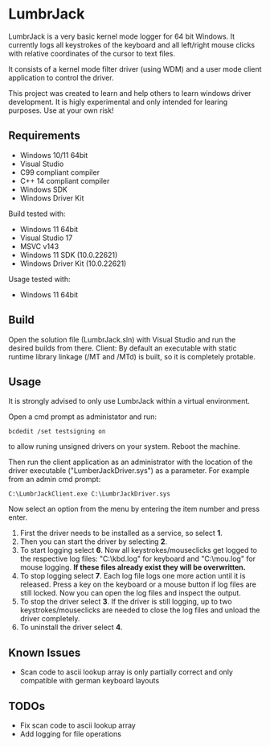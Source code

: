 # LumbrJack
LumbrJack is a very basic kernel mode logger for 64 bit Windows.
It currently logs all keystrokes of the keyboard and all left/right mouse clicks with relative coordinates of the cursor to text files.

It consists of a kernel mode filter driver (using WDM) and a user mode client application to control the driver.

This project was created to learn and help others to learn windows driver development.
It is higly experimental and only intended for learing purposes. Use at your own risk!

## Requirements
- Windows 10/11 64bit
- Visual Studio
- C99 compliant compiler
- C++ 14 compliant compiler
- Windows SDK
- Windows Driver Kit

Build tested with:
- Windows 11 64bit
- Visual Studio 17
- MSVC v143
- Windows 11 SDK (10.0.22621)
- Windows Driver Kit (10.0.22621)

Usage tested with:
- Windows 11 64bit

## Build
Open the solution file (LumbrJack.sln) with Visual Studio and run the desired builds from there.
Client: By default an executable with static runtime library linkage (/MT and /MTd) is built, so it is completely protable.

## Usage
It is strongly advised to only use LumbrJack within a virtual environment.

Open a cmd prompt as administator and run:
```
bcdedit /set testsigning on
```
to allow runing unsigned drivers on your system. Reboot the machine.

Then run the client application as an administrator with the location of the driver executable ("LumberJackDriver.sys") as a parameter.
For example from an admin cmd prompt:
```
C:\LumbrJackClient.exe C:\LumbrJackDriver.sys
```

Now select an option from the menu by entering the item number and press enter.
1) First the driver needs to be installed as a service, so select **1**.
2) Then you can start the driver by selecting **2**.
3) To start logging select **6**. Now all keystrokes/mouseclicks get logged to the respective log files: "C:\kbd.log" for keyboard and "C:\mou.log" for mouse logging. **If these files already exist they will be overwritten.**
4) To stop logging select **7**. Each log file logs one more action until it is released. Press a key on the keyboard or a mouse button if log files are still locked. Now you can open the log files and inspect the output.
5) To stop the driver select **3**. If the driver is still logging, up to two keystrokes/mouseclicks are needed to close the log files and unload the driver completely.
6) To uninstall the driver select **4**.

## Known Issues
- Scan code to ascii lookup array is only partially correct and only compatible with german keyboard layouts

## TODOs
- Fix scan code to ascii lookup array
- Add logging for file operations